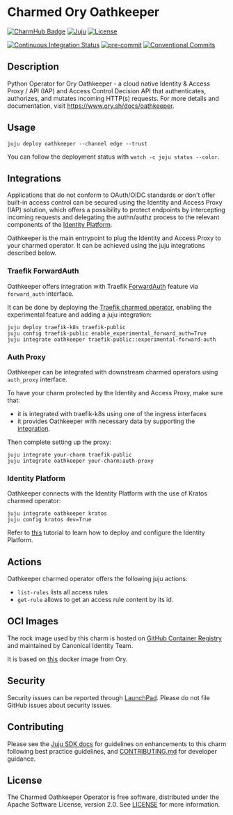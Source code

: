 # Charmed Ory Oathkeeper

[![CharmHub Badge](https://charmhub.io/oathkeeper/badge.svg)](https://charmhub.io/oathkeeper)
[![Juju](https://img.shields.io/badge/Juju%20-3.0+-%23E95420)](https://github.com/juju/juju)
[![License](https://img.shields.io/github/license/canonical/oathkeeper-operator?label=License)](https://github.com/canonical/oathkeeper-operator/blob/main/LICENSE)

[![Continuous Integration Status](https://github.com/canonical/oathkeeper-operator/actions/workflows/on_push.yaml/badge.svg?branch=main)](https://github.com/canonical/oathkeeper-operator/actions?query=branch%3Amain)
[![pre-commit](https://img.shields.io/badge/pre--commit-enabled-brightgreen?logo=pre-commit)](https://github.com/pre-commit/pre-commit)
[![Conventional Commits](https://img.shields.io/badge/Conventional%20Commits-1.0.0-%23FE5196.svg)](https://conventionalcommits.org)

## Description

Python Operator for Ory Oathkeeper - a cloud native Identity & Access Proxy /
API (IAP) and Access Control Decision API that authenticates, authorizes, and
mutates incoming HTTP(s) requests. For more details and documentation,
visit <https://www.ory.sh/docs/oathkeeper>.

## Usage

```shell
juju deploy oathkeeper --channel edge --trust
```

You can follow the deployment status with `watch -c juju status --color`.

## Integrations

Applications that do not conform to OAuth/OIDC standards or don't offer built-in
access control can be secured using the Identity and Access Proxy (IAP)
solution,
which offers a possibility to protect endpoints by intercepting incoming
requests and delegating the authn/authz process to the relevant components of
the [Identity Platform](https://charmhub.io/identity-platform).

Oathkeeper is the main entrypoint to plug the Identity and Access Proxy to your
charmed operator. It can be achieved using the juju integrations described
below.

### Traefik ForwardAuth

Oathkeeper offers integration with
Traefik [ForwardAuth](https://doc.traefik.io/traefik/middlewares/http/forwardauth/)
feature via `forward_auth` interface.

It can be done by deploying
the [Traefik charmed operator](https://charmhub.io/traefik-k8s), enabling the
experimental feature and adding a juju integration:

```shell
juju deploy traefik-k8s traefik-public
juju config traefik-public enable_experimental_forward_auth=True
juju integrate oathkeeper traefik-public::experimental-forward-auth
```

### Auth Proxy

Oathkeeper can be integrated with downstream charmed operators
using `auth_proxy` interface.

To have your charm protected by the Identity and Access Proxy, make sure that:

- it is integrated with traefik-k8s using one of the ingress interfaces
- it provides Oathkeeper with necessary data by supporting
  the [integration](https://github.com/canonical/oathkeeper-operator/blob/main/lib/charms/oathkeeper/v0/auth_proxy.py).

Then complete setting up the proxy:

```shell
juju integrate your-charm traefik-public
juju integrate oathkeeper your-charm:auth-proxy
```

### Identity Platform

Oathkeeper connects with the Identity Platform with the use of Kratos charmed
operator:

```shell
juju integrate oathkeeper kratos
juju config kratos dev=True
```

Refer
to [this](https://charmhub.io/topics/canonical-identity-platform/tutorials/e2e-tutorial)
tutorial to learn how to deploy and configure the Identity Platform.

## Actions

Oathkeeper charmed operator offers the following juju actions:

- `list-rules` lists all access rules
- `get-rule` allows to get an access rule content by its id.

## OCI Images

The rock image used by this charm is hosted
on [GitHub Container Registry](https://ghcr.io/canonical/oathkeeper) and
maintained by Canonical Identity Team.

It is based on [this](https://hub.docker.com/r/oryd/oathkeeper) docker image
from Ory.

## Security

Security issues can be reported
through [LaunchPad](https://wiki.ubuntu.com/DebuggingSecurity#How%20to%20File).
Please do not file GitHub issues about security issues.

## Contributing

Please see the [Juju SDK docs](https://juju.is/docs/sdk) for guidelines on
enhancements to this charm following best practice guidelines,
and [CONTRIBUTING.md](https://github.com/canonical/oathkeeper-operator/blob/main/CONTRIBUTING.md)
for developer guidance.

## License

The Charmed Oathkeeper Operator is free software, distributed under the Apache
Software License, version 2.0.
See [LICENSE](https://github.com/canonical/oathkeeper-operator/blob/main/LICENSE)
for more information.
